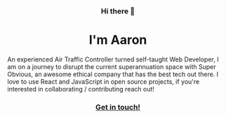 <h3 align="center"> Hi there 👋 </h3>

<!--
**aar9nk/aar9nk** is a ✨ _special_ ✨ repository because its `README.md` (this file) appears on your GitHub profile. -->
<h1 align="center"> I'm Aaron </h1>
An experienced Air Traffic Controller turned self-taught Web Developer, I am on a journey to disrupt the current superannuation space with Super Obvious, an awesome ethical company that has the best tech out there. I love to use React and JavaScript in open source projects, if you're interested in collaborating / contributing reach out! 



<h3 align="center"> <a href="mailto:aaronbyrom@protonmail.com">Get in touch!</a> </h3>


